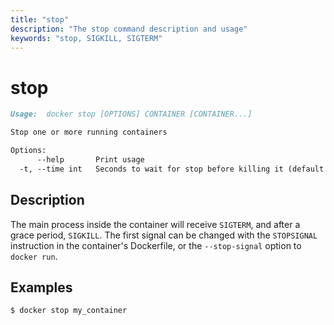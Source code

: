 ```yaml
---
title: "stop"
description: "The stop command description and usage"
keywords: "stop, SIGKILL, SIGTERM"
---
```


# stop

```markdown
Usage:  docker stop [OPTIONS] CONTAINER [CONTAINER...]

Stop one or more running containers

Options:
      --help       Print usage
  -t, --time int   Seconds to wait for stop before killing it (default 10)
```

## Description

The main process inside the container will receive `SIGTERM`, and after a grace
period, `SIGKILL`. The first signal can be changed with the `STOPSIGNAL`
instruction in the container's Dockerfile, or the `--stop-signal` option to
`docker run`.

## Examples

```bash
$ docker stop my_container
```
